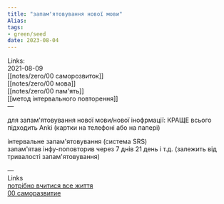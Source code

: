 ```yaml
---
title: "запам'ятовування нової мови"
Alias: 
tags:
- green/seed
date: 2023-08-04
---
```

Links:  
2021-08-09  
[[notes/zero/00 саморозвиток]]  
[[notes/zero/00 мова]]  
[[notes/zero/00 пам'ять]]  
[[метод інтервального повторення]]  
— 

для запам'ятовування нової мови/нової інофрмації: КРАЩЕ всього підходить Anki (картки на телефоні або на папері)

інтервальне запам'ятовування (система SRS)  
запам'ятав інфу-поповторив через 7 днів 21 день і т.д. (залежить від тривалості запам'ятовування)



—  
Links  
[потрібно вчитися все життя](notes/потрібно%20вчитися%20все%20життя.md)  
[00 саморазвитие](../0%20Z-core/00%20саморазвитие.md)